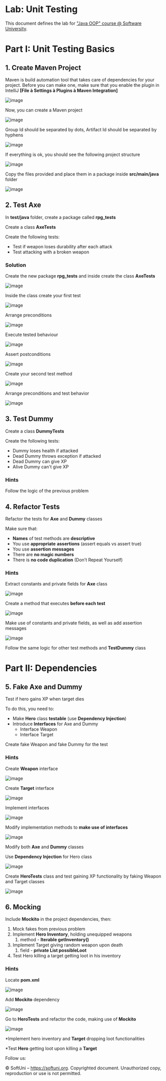 ﻿
# **Lab: Unit Testing**
This document defines the lab for ["Java OOP" course @ Software University](https://softuni.bg/modules/59/java-advanced).
# **Part I: Unit Testing Basics**
## 1. **Create Maven Project**
Maven is build automation tool that takes care of dependencies for your project. Before you can make one, make sure that you enable the plugin in IntelliJ **[File à Settings à Plugins à Maven Integration]**

![image](https://user-images.githubusercontent.com/67644402/157628845-9603064e-6192-4a15-8d44-4ef20cca6112.png)

Now, you can create a Maven project

![image](https://user-images.githubusercontent.com/67644402/157628881-30a9f5fb-af7b-474b-92b8-d82784f28654.png)



Group Id should be separated by dots, Artifact Id should be separated by hyphens

![image](https://user-images.githubusercontent.com/67644402/157628903-43e84611-f474-4c68-a9fd-d927da0e8de6.png)

If everything is ok, you should see the following project structure

![image](https://user-images.githubusercontent.com/67644402/157628943-a8cc3abc-3909-45b3-96ca-bbd48a54891d.png)

Copy the files provided and place them in a package inside **src/main/java** folder

![image](https://user-images.githubusercontent.com/67644402/157628977-3d43da63-0398-4fe1-bcc6-c310369216a2.png)
## 2. **Test Axe**
In **test/java** folder, create a package called **rpg\_tests**

Create a class **AxeTests**

Create the following tests:

- Test if weapon loses durability after each attack
- Test attacking with a broken weapon
### **Solution**
Create the new package **rpg\_tests** and inside create the class **AxeTests**

![image](https://user-images.githubusercontent.com/67644402/157629018-a174828b-9f48-4a1d-9ddf-15d9deb63a2e.png)

Inside the class create your first test

![image](https://user-images.githubusercontent.com/67644402/157629051-004a1273-2697-4ace-b47a-72adb83c711b.png)

Arrange preconditions

![image](https://user-images.githubusercontent.com/67644402/157629087-439a13d5-bc7b-49b9-aab1-04610740cff6.png)

Execute tested behaviour

![image](https://user-images.githubusercontent.com/67644402/157629125-eab2fbb5-8b17-49e1-972c-940235d80671.png)

Assert postconditions

![image](https://user-images.githubusercontent.com/67644402/157629148-21dba7ff-4549-43d5-830c-77841c77f26d.png)

Create your second test method

![image](https://user-images.githubusercontent.com/67644402/157629173-995a5549-40ee-4352-8f2f-6c56f6425099.png)

Arrange preconditions and test behavior

![image](https://user-images.githubusercontent.com/67644402/157629211-5eb5967b-99cc-439f-81bc-62dba23d55a8.png)
## 3. **Test Dummy**
Create a class **DummyTests**

Create the following tests:

- Dummy loses health if attacked
- Dead Dummy throws exception if attacked
- Dead Dummy can give XP
- Alive Dummy can't give XP
### **Hints**
Follow the logic of the previous problem
## 4. **Refactor Tests**
Refactor the tests for **Axe** and **Dummy** classes

Make sure that:

- **Names** of test methods are **descriptive**
- You use **appropriate** **assertions** (assert equals vs assert true)
- You use **assertion** **messages**
- There are **no magic numbers**
- There is **no code duplication** (Don’t Repeat Yourself)
### **Hints**
Extract constants and private fields for **Axe** class

![image](https://user-images.githubusercontent.com/67644402/157629316-e1cfd7ac-0583-4652-a0bb-9fb768dd9d85.png)



Create a method that executes **before each test**

![image](https://user-images.githubusercontent.com/67644402/157629386-45cac74f-f230-4d20-9ff5-8f49c037f2ab.png)

Make use of constants and private fields, as well as add assertion messages

![image](https://user-images.githubusercontent.com/67644402/157629414-b04e1586-f35a-4ee0-a232-5467b76b04c8.png)

Follow the same logic for other test methods and **TestDummy** class
# **Part II: Dependencies**
## 5. **Fake Axe and Dummy**
Test if hero gains XP when target dies

To do this, you need to: 

- Make **Hero** class **testable** (use **Dependency Injection**)
- Introduce **Interfaces** for Axe and Dummy
  - Interface Weapon 
  - Interface Target 

Create fake Weapon and fake Dummy for the test
### **Hints**
Create **Weapon** interface

![image](https://user-images.githubusercontent.com/67644402/157629482-9422d15d-51f4-4b35-9b07-15252f73a7d6.png)

Create **Target** interface

![image](https://user-images.githubusercontent.com/67644402/157629521-f30cb6c1-3913-40d9-8ee1-50f036e4ab8f.png)

Implement interfaces 

![image](https://user-images.githubusercontent.com/67644402/157629569-a460b015-d85a-4358-901e-671936aab9d9.png)

Modify implementation methods to **make use of interfaces**

![image](https://user-images.githubusercontent.com/67644402/157629599-3d2ade44-6929-4e8c-bba8-a9508f69e7ba.png)

Modify both **Axe** and **Dummy** classes

Use **Dependency Injection** for Hero class

![image](https://user-images.githubusercontent.com/67644402/157629628-73abeaba-e060-463e-baca-ed39fc05ba29.png)

Create **HeroTests** class and test gaining XP functionality by faking Weapon and Target classes

![image](https://user-images.githubusercontent.com/67644402/157629770-6c5d0b27-2908-4517-bc03-b08c9d345b18.png)
## 6. **Mocking**
Include **Mockito** in the project dependencies, then:

1. Mock fakes from previous problem
1. Implement **Hero Inventory**, holding unequipped weapons
   1. method - **Iterable<Weapon> getInventory()**
1. Implement Target giving random weapon upon death
   1. field - **private List<Weapon> possibleLoot**
1. Test Hero killing a target getting loot in his inventory
### **Hints**
Locate **pom.xml**

![image](https://user-images.githubusercontent.com/67644402/157629836-3db500d0-89ed-41b6-8673-bb5ed1d5fae5.png)

Add **Mockito** dependency

![image](https://user-images.githubusercontent.com/67644402/157629867-07ebef70-d0be-4e4d-9eda-6d315cc71700.png)

Go to **HeroTests** and refactor the code, making use of **Mockito**

![image](https://user-images.githubusercontent.com/67644402/157629901-93902eed-77bc-4bef-a18d-227be7128e4d.png)

\*Implement hero inventory and **Target** dropping loot functionalities

\*Test **Hero** getting loot upon killing a **Target**



Follow us:

© SoftUni – <https://softuni.org>. Copyrighted document. Unauthorized copy, reproduction or use is not permitted.
